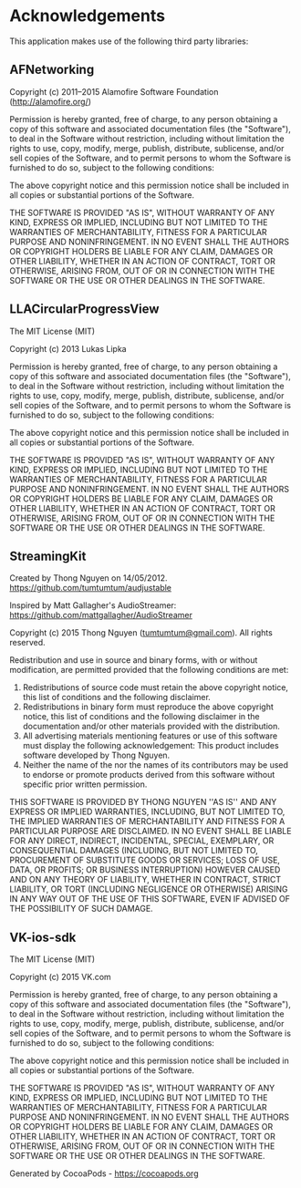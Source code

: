 # Acknowledgements
This application makes use of the following third party libraries:

## AFNetworking

Copyright (c) 2011–2015 Alamofire Software Foundation (http://alamofire.org/)

Permission is hereby granted, free of charge, to any person obtaining a copy
of this software and associated documentation files (the "Software"), to deal
in the Software without restriction, including without limitation the rights
to use, copy, modify, merge, publish, distribute, sublicense, and/or sell
copies of the Software, and to permit persons to whom the Software is
furnished to do so, subject to the following conditions:

The above copyright notice and this permission notice shall be included in
all copies or substantial portions of the Software.

THE SOFTWARE IS PROVIDED "AS IS", WITHOUT WARRANTY OF ANY KIND, EXPRESS OR
IMPLIED, INCLUDING BUT NOT LIMITED TO THE WARRANTIES OF MERCHANTABILITY,
FITNESS FOR A PARTICULAR PURPOSE AND NONINFRINGEMENT. IN NO EVENT SHALL THE
AUTHORS OR COPYRIGHT HOLDERS BE LIABLE FOR ANY CLAIM, DAMAGES OR OTHER
LIABILITY, WHETHER IN AN ACTION OF CONTRACT, TORT OR OTHERWISE, ARISING FROM,
OUT OF OR IN CONNECTION WITH THE SOFTWARE OR THE USE OR OTHER DEALINGS IN
THE SOFTWARE.


## LLACircularProgressView

The MIT License (MIT)

Copyright (c) 2013 Lukas Lipka

Permission is hereby granted, free of charge, to any person obtaining a copy of
this software and associated documentation files (the "Software"), to deal in
the Software without restriction, including without limitation the rights to
use, copy, modify, merge, publish, distribute, sublicense, and/or sell copies of
the Software, and to permit persons to whom the Software is furnished to do so,
subject to the following conditions:

The above copyright notice and this permission notice shall be included in all
copies or substantial portions of the Software.

THE SOFTWARE IS PROVIDED "AS IS", WITHOUT WARRANTY OF ANY KIND, EXPRESS OR
IMPLIED, INCLUDING BUT NOT LIMITED TO THE WARRANTIES OF MERCHANTABILITY, FITNESS
FOR A PARTICULAR PURPOSE AND NONINFRINGEMENT. IN NO EVENT SHALL THE AUTHORS OR
COPYRIGHT HOLDERS BE LIABLE FOR ANY CLAIM, DAMAGES OR OTHER LIABILITY, WHETHER
IN AN ACTION OF CONTRACT, TORT OR OTHERWISE, ARISING FROM, OUT OF OR IN
CONNECTION WITH THE SOFTWARE OR THE USE OR OTHER DEALINGS IN THE SOFTWARE.


## StreamingKit

 Created by Thong Nguyen on 14/05/2012.
 https://github.com/tumtumtum/audjustable
 
 Inspired by Matt Gallagher's AudioStreamer:
 https://github.com/mattgallagher/AudioStreamer
 
 Copyright (c) 2015 Thong Nguyen (tumtumtum@gmail.com). All rights reserved.
 
 Redistribution and use in source and binary forms, with or without
 modification, are permitted provided that the following conditions are met:
 1. Redistributions of source code must retain the above copyright
 notice, this list of conditions and the following disclaimer.
 2. Redistributions in binary form must reproduce the above copyright
 notice, this list of conditions and the following disclaimer in the
 documentation and/or other materials provided with the distribution.
 3. All advertising materials mentioning features or use of this software
 must display the following acknowledgement:
 This product includes software developed by Thong Nguyen.
 4. Neither the name of the <organization> nor the
 names of its contributors may be used to endorse or promote products
 derived from this software without specific prior written permission.
 
 THIS SOFTWARE IS PROVIDED BY THONG NGUYEN ''AS IS'' AND ANY
 EXPRESS OR IMPLIED WARRANTIES, INCLUDING, BUT NOT LIMITED TO, THE IMPLIED
 WARRANTIES OF MERCHANTABILITY AND FITNESS FOR A PARTICULAR PURPOSE ARE
 DISCLAIMED. IN NO EVENT SHALL <COPYRIGHT HOLDER> BE LIABLE FOR ANY
 DIRECT, INDIRECT, INCIDENTAL, SPECIAL, EXEMPLARY, OR CONSEQUENTIAL DAMAGES
 (INCLUDING, BUT NOT LIMITED TO, PROCUREMENT OF SUBSTITUTE GOODS OR SERVICES;
 LOSS OF USE, DATA, OR PROFITS; OR BUSINESS INTERRUPTION) HOWEVER CAUSED AND
 ON ANY THEORY OF LIABILITY, WHETHER IN CONTRACT, STRICT LIABILITY, OR TORT
 (INCLUDING NEGLIGENCE OR OTHERWISE) ARISING IN ANY WAY OUT OF THE USE OF THIS
 SOFTWARE, EVEN IF ADVISED OF THE POSSIBILITY OF SUCH DAMAGE.


## VK-ios-sdk

The MIT License (MIT)

Copyright (c) 2015 VK.com

Permission is hereby granted, free of charge, to any person obtaining a copy of
this software and associated documentation files (the "Software"), to deal in
the Software without restriction, including without limitation the rights to
use, copy, modify, merge, publish, distribute, sublicense, and/or sell copies of
the Software, and to permit persons to whom the Software is furnished to do so,
subject to the following conditions:

The above copyright notice and this permission notice shall be included in all
copies or substantial portions of the Software.

THE SOFTWARE IS PROVIDED "AS IS", WITHOUT WARRANTY OF ANY KIND, EXPRESS OR
IMPLIED, INCLUDING BUT NOT LIMITED TO THE WARRANTIES OF MERCHANTABILITY, FITNESS
FOR A PARTICULAR PURPOSE AND NONINFRINGEMENT. IN NO EVENT SHALL THE AUTHORS OR
COPYRIGHT HOLDERS BE LIABLE FOR ANY CLAIM, DAMAGES OR OTHER LIABILITY, WHETHER
IN AN ACTION OF CONTRACT, TORT OR OTHERWISE, ARISING FROM, OUT OF OR IN
CONNECTION WITH THE SOFTWARE OR THE USE OR OTHER DEALINGS IN THE SOFTWARE.

Generated by CocoaPods - https://cocoapods.org
